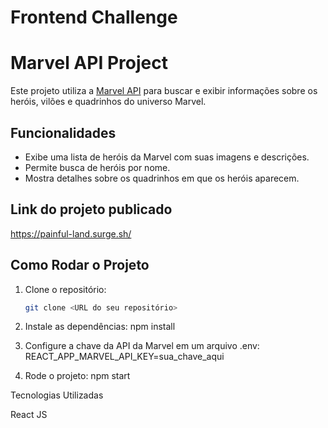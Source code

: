 # Frontend Challenge

# Marvel API Project

Este projeto utiliza a [Marvel API](https://developer.marvel.com/) para buscar e exibir informações sobre os heróis, vilões e quadrinhos do universo Marvel.

## Funcionalidades
- Exibe uma lista de heróis da Marvel com suas imagens e descrições.
- Permite busca de heróis por nome.
- Mostra detalhes sobre os quadrinhos em que os heróis aparecem.

## Link do projeto publicado

https://painful-land.surge.sh/

## Como Rodar o Projeto

1. Clone o repositório:
   ```bash
   git clone <URL do seu repositório>

2. Instale as dependências:
   npm install

3. Configure a chave da API da Marvel em um arquivo .env:
   REACT_APP_MARVEL_API_KEY=sua_chave_aqui

4. Rode o projeto:
    npm start


Tecnologias Utilizadas

React JS
